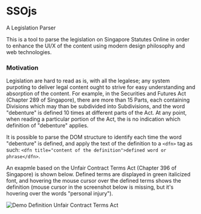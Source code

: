 # SSOjs

A Legislation Parser

This is a tool to parse the legislation on Singapore Statutes Online
in order to enhance the UI/X of the content using modern design
philosophy and web technologies.


### Motivation

Legislation are hard to read as is, with all the legalese; any system
purpoting to deliver legal content ought to strive for easy
understanding and absorption of the content.  For example, in the
Securities and Futures Act (Chapter 289 of Singapore), there are more
than 15 Parts, each containing Divisions which may than be subdivided
into Subdivisions, and the word "debenture" is defined 10 times at
different parts of the Act. At any point, when reading a particular
portion of the Act, the is no indication which definition of
"debenture" applies.

It is possible to parse the DOM structure to identify each time the
word "debenture" is defined, and apply the text of the definition to a
`<dfn>` tag as such: `<dfn title="content of the definition">defined
word or phrase</dfn>`.

An exapmle based on the Unfair Contract Terms Act (Chapter 396 of
Singapore) is shown below. Defined terms are displayed in green
italicized font, and hovering the mouse cursor over the defined terms
shows the definition (mouse cursor in the screenshot below is missing,
but it's hovering over the words "personal injury").

![Demo Definition Unfair Contract Terms
Act](Documentation/img/demo-unfair-contract-terms-act.png "Demo
Definition Unfair Contract Terms Act")
